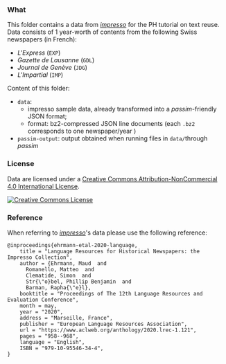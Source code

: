 ### What

This folder contains a data from [*impresso*](https://impresso-project.ch/) for the PH tutorial on text reuse. Data consists of 1 year-worth of contents from the following Swiss newspapers (in French):

- *L'Express* (`EXP`)
- *Gazette de Lausanne* (`GDL`)
- *Journal de Genève* (`JDG`)
- *L'Impartial* (`IMP`)

Content of this folder:

- `data`: 
  - impresso sample data, already transformed into a *passim*-friendly JSON format;
  - format: bz2-compressed JSON line documents (each `.bz2` corresponds to one newspaper/year )
- `passim-output`: output obtained when running files in `data/`through *passim*

### License

Data are licensed under a <a rel="license" href="http://creativecommons.org/licenses/by-nc/4.0/">Creative Commons Attribution-NonCommercial 4.0 International License</a>.

<a rel="license" href="http://creativecommons.org/licenses/by-nc/4.0/"><img alt="Creative Commons License" style="border-width:0" src="https://i.creativecommons.org/l/by-nc/4.0/88x31.png" /></a> 

### Reference

When referring to  [*impresso*](https://impresso-project.ch/)'s data please use the following reference:

```
@inproceedings{ehrmann-etal-2020-language,
    title = "Language Resources for Historical Newspapers: the Impresso Collection",
    author = {Ehrmann, Maud  and
      Romanello, Matteo  and
      Clematide, Simon  and
      Str{\"o}bel, Phillip Benjamin  and
      Barman, Rapha{\"e}l},
    booktitle = "Proceedings of The 12th Language Resources and Evaluation Conference",
    month = may,
    year = "2020",
    address = "Marseille, France",
    publisher = "European Language Resources Association",
    url = "https://www.aclweb.org/anthology/2020.lrec-1.121",
    pages = "958--968",
    language = "English",
    ISBN = "979-10-95546-34-4",
}
```

